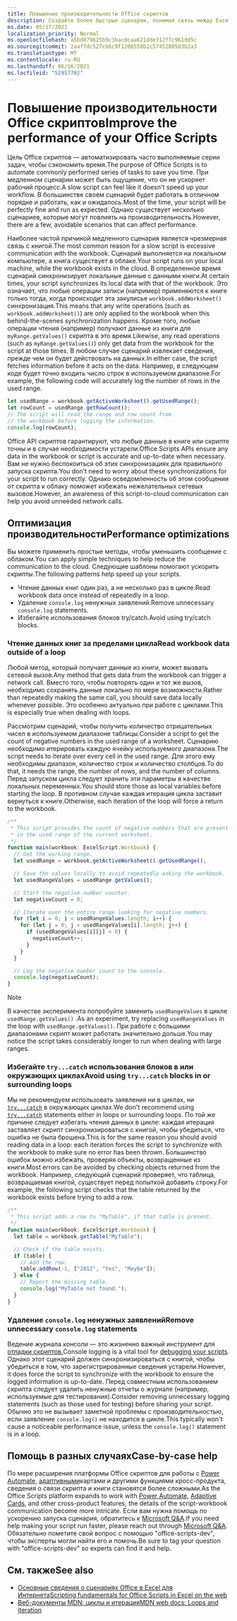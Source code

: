 ```yaml
---
title: Повышение производительности Office скриптов
description: Создайте более быстрые сценарии, понимая связь между Excel книгой и скриптом.
ms.date: 05/17/2021
localization_priority: Normal
ms.openlocfilehash: a5bd879625b9c3bac0caa621dde312f7c961dd5c
ms.sourcegitcommit: 2aaf7dc527cb6c9f1206550b2c5745280503b2a3
ms.translationtype: MT
ms.contentlocale: ru-RU
ms.lasthandoff: 06/16/2021
ms.locfileid: "52957702"
---
```

# <a name="improve-the-performance-of-your-office-scripts"></a><span data-ttu-id="05673-103">Повышение производительности Office скриптов</span><span class="sxs-lookup"><span data-stu-id="05673-103">Improve the performance of your Office Scripts</span></span>

<span data-ttu-id="05673-104">Цель Office скриптов — автоматизировать часто выполняемые серии задач, чтобы сэкономить время.</span><span class="sxs-lookup"><span data-stu-id="05673-104">The purpose of Office Scripts is to automate commonly performed series of tasks to save you time.</span></span> <span data-ttu-id="05673-105">При медленном сценарии может быть ощущение, что он не ускоряет рабочий процесс.</span><span class="sxs-lookup"><span data-stu-id="05673-105">A slow script can feel like it doesn't speed up your workflow.</span></span> <span data-ttu-id="05673-106">В большинстве своем сценарий будет работать в отличном порядке и работать, как и ожидалось.</span><span class="sxs-lookup"><span data-stu-id="05673-106">Most of the time, your script will be perfectly fine and run as expected.</span></span> <span data-ttu-id="05673-107">Однако существует несколько сценариев, которые могут повлиять на производительность.</span><span class="sxs-lookup"><span data-stu-id="05673-107">However, there are a few, avoidable scenarios that can affect performance.</span></span>

<span data-ttu-id="05673-108">Наиболее частой причиной медленного сценария является чрезмерная связь с книгой.</span><span class="sxs-lookup"><span data-stu-id="05673-108">The most common reason for a slow script is excessive communication with the workbook.</span></span> <span data-ttu-id="05673-109">Сценарий выполняется на локальном компьютере, а книга существует в облаке.</span><span class="sxs-lookup"><span data-stu-id="05673-109">Your script runs on your local machine, while the workbook exists in the cloud.</span></span> <span data-ttu-id="05673-110">В определенное время сценарий синхронизирует локальные данные с данными книги.</span><span class="sxs-lookup"><span data-stu-id="05673-110">At certain times, your script synchronizes its local data with that of the workbook.</span></span> <span data-ttu-id="05673-111">Это означает, что любые операции записи (например) применяются к книге только тогда, когда происходит эта закулисье `workbook.addWorksheet()` синхронизация.</span><span class="sxs-lookup"><span data-stu-id="05673-111">This means that any write operations (such as `workbook.addWorksheet()`) are only applied to the workbook when this behind-the-scenes synchronization happens.</span></span> <span data-ttu-id="05673-112">Кроме того, любые операции чтения (например) получают данные из книги для `myRange.getValues()` скрипта в это время.</span><span class="sxs-lookup"><span data-stu-id="05673-112">Likewise, any read operations (such as `myRange.getValues()`) only get data from the workbook for the script at those times.</span></span> <span data-ttu-id="05673-113">В любом случае сценарий извлекает сведения, прежде чем он будет действовать на данных.</span><span class="sxs-lookup"><span data-stu-id="05673-113">In either case, the script fetches information before it acts on the data.</span></span> <span data-ttu-id="05673-114">Например, в следующем коде будет точно входить число строк в используемом диапазоне.</span><span class="sxs-lookup"><span data-stu-id="05673-114">For example, the following code will accurately log the number of rows in the used range.</span></span>

```TypeScript
let usedRange = workbook.getActiveWorksheet().getUsedRange();
let rowCount = usedRange.getRowCount();
// The script will read the range and row count from
// the workbook before logging the information.
console.log(rowCount);
```

<span data-ttu-id="05673-115">Office API скриптов гарантируют, что любые данные в книге или скрипте точны и в случае необходимости устарели.</span><span class="sxs-lookup"><span data-stu-id="05673-115">Office Scripts APIs ensure any data in the workbook or script is accurate and up-to-date when necessary.</span></span> <span data-ttu-id="05673-116">Вам не нужно беспокоиться об этих синхронизациях для правильного запуска скрипта.</span><span class="sxs-lookup"><span data-stu-id="05673-116">You don't need to worry about these synchronizations for your script to run correctly.</span></span> <span data-ttu-id="05673-117">Однако осведомленность об этом сообщении от скрипта к облаку поможет избежать нежелательных сетевых вызовов.</span><span class="sxs-lookup"><span data-stu-id="05673-117">However, an awareness of this script-to-cloud communication can help you avoid unneeded network calls.</span></span>

## <a name="performance-optimizations"></a><span data-ttu-id="05673-118">Оптимизация производительности</span><span class="sxs-lookup"><span data-stu-id="05673-118">Performance optimizations</span></span>

<span data-ttu-id="05673-119">Вы можете применить простые методы, чтобы уменьшить сообщение с облаком.</span><span class="sxs-lookup"><span data-stu-id="05673-119">You can apply simple techniques to help reduce the communication to the cloud.</span></span> <span data-ttu-id="05673-120">Следующие шаблоны помогают ускорить скрипты.</span><span class="sxs-lookup"><span data-stu-id="05673-120">The following patterns help speed up your scripts.</span></span>

- <span data-ttu-id="05673-121">Чтение данных книг один раз, а не несколько раз в цикле.</span><span class="sxs-lookup"><span data-stu-id="05673-121">Read workbook data once instead of repeatedly in a loop.</span></span>
- <span data-ttu-id="05673-122">Удаление `console.log` ненужных заявлений.</span><span class="sxs-lookup"><span data-stu-id="05673-122">Remove unnecessary `console.log` statements.</span></span>
- <span data-ttu-id="05673-123">Избегайте использования блоков try/catch.</span><span class="sxs-lookup"><span data-stu-id="05673-123">Avoid using try/catch blocks.</span></span>

### <a name="read-workbook-data-outside-of-a-loop"></a><span data-ttu-id="05673-124">Чтение данных книг за пределами цикла</span><span class="sxs-lookup"><span data-stu-id="05673-124">Read workbook data outside of a loop</span></span>

<span data-ttu-id="05673-125">Любой метод, который получает данные из книги, может вызвать сетевой вызов.</span><span class="sxs-lookup"><span data-stu-id="05673-125">Any method that gets data from the workbook can trigger a network call.</span></span> <span data-ttu-id="05673-126">Вместо того, чтобы повторять один и тот же вызов, необходимо сохранять данные локально по мере возможности.</span><span class="sxs-lookup"><span data-stu-id="05673-126">Rather than repeatedly making the same call, you should save data locally whenever possible.</span></span> <span data-ttu-id="05673-127">Это особенно актуально при работе с циклами.</span><span class="sxs-lookup"><span data-stu-id="05673-127">This is especially true when dealing with loops.</span></span>

<span data-ttu-id="05673-128">Рассмотрим сценарий, чтобы получить количество отрицательных чисел в используемом диапазоне таблицы.</span><span class="sxs-lookup"><span data-stu-id="05673-128">Consider a script to get the count of negative numbers in the used range of a worksheet.</span></span> <span data-ttu-id="05673-129">Сценарию необходимо итерировать каждую ячейку используемого диапазона.</span><span class="sxs-lookup"><span data-stu-id="05673-129">The script needs to iterate over every cell in the used range.</span></span> <span data-ttu-id="05673-130">Для этого ему необходимы диапазон, количество строк и количество столбцов.</span><span class="sxs-lookup"><span data-stu-id="05673-130">To do that, it needs the range, the number of rows, and the number of columns.</span></span> <span data-ttu-id="05673-131">Перед запуском цикла следует хранить эти параметры в качестве локальных переменных.</span><span class="sxs-lookup"><span data-stu-id="05673-131">You should store those as local variables before starting the loop.</span></span> <span data-ttu-id="05673-132">В противном случае каждая итерация цикла заставит вернуться к книге.</span><span class="sxs-lookup"><span data-stu-id="05673-132">Otherwise, each iteration of the loop will force a return to the workbook.</span></span>

```TypeScript
/**
 * This script provides the count of negative numbers that are present
 * in the used range of the current worksheet.
 */
function main(workbook: ExcelScript.Workbook) {
  // Get the working range.
  let usedRange = workbook.getActiveWorksheet().getUsedRange();

  // Save the values locally to avoid repeatedly asking the workbook.
  let usedRangeValues = usedRange.getValues();

  // Start the negative number counter.
  let negativeCount = 0;

  // Iterate over the entire range looking for negative numbers.
  for (let i = 0; i < usedRangeValues.length; i++) {
    for (let j = 0; j < usedRangeValues[i].length; j++) {
      if (usedRangeValues[i][j] < 0) {
        negativeCount++;
      }
    }
  }

  // Log the negative number count to the console.
  console.log(negativeCount);
}
```

> [!NOTE]
> <span data-ttu-id="05673-133">В качестве эксперимента попробуйте заменить `usedRangeValues` в цикле `usedRange.getValues()` .</span><span class="sxs-lookup"><span data-stu-id="05673-133">As an experiment, try replacing `usedRangeValues` in the loop with `usedRange.getValues()`.</span></span> <span data-ttu-id="05673-134">При работе с большими диапазонами скрипт может работать значительно дольше.</span><span class="sxs-lookup"><span data-stu-id="05673-134">You may notice the script takes considerably longer to run when dealing with large ranges.</span></span>

### <a name="avoid-using-trycatch-blocks-in-or-surrounding-loops"></a><span data-ttu-id="05673-135">Избегайте `try...catch` использования блоков в или окружающих циклах</span><span class="sxs-lookup"><span data-stu-id="05673-135">Avoid using `try...catch` blocks in or surrounding loops</span></span>

<span data-ttu-id="05673-136">Мы не рекомендуем использовать заявления ни в циклах, ни [`try...catch`](https://developer.mozilla.org/docs/Web/JavaScript/Reference/Statements/try...catch) в окружающих циклах.</span><span class="sxs-lookup"><span data-stu-id="05673-136">We don't recommend using [`try...catch`](https://developer.mozilla.org/docs/Web/JavaScript/Reference/Statements/try...catch) statements either in loops or surrounding loops.</span></span> <span data-ttu-id="05673-137">По той же причине следует избегать чтения данных в цикле: каждая итерация заставляет скрипт синхронизироваться с книгой, чтобы убедиться, что ошибка не была брошена.</span><span class="sxs-lookup"><span data-stu-id="05673-137">This is for the same reason you should avoid reading data in a loop: each iteration forces the script to synchronize with the workbook to make sure no error has been thrown.</span></span> <span data-ttu-id="05673-138">Большинство ошибок можно избежать, проверяя объекты, возвращенные из книги.</span><span class="sxs-lookup"><span data-stu-id="05673-138">Most errors can be avoided by checking objects returned from the workbook.</span></span> <span data-ttu-id="05673-139">Например, следующий сценарий проверяет, что таблица, возвращаемая книгой, существует перед попыткой добавить строку.</span><span class="sxs-lookup"><span data-stu-id="05673-139">For example, the following script checks that the table returned by the workbook exists before trying to add a row.</span></span>

```TypeScript
/**
 * This script adds a row to "MyTable", if that table is present.
 */
function main(workbook: ExcelScript.Workbook) {
  let table = workbook.getTable("MyTable");

  // Check if the table exists.
  if (table) {
    // Add the row.
    table.addRow(-1, ["2012", "Yes", "Maybe"]);
  } else {
    // Report the missing table.
    console.log("MyTable not found.");
  }
}
```

### <a name="remove-unnecessary-consolelog-statements"></a><span data-ttu-id="05673-140">Удаление `console.log` ненужных заявлений</span><span class="sxs-lookup"><span data-stu-id="05673-140">Remove unnecessary `console.log` statements</span></span>

<span data-ttu-id="05673-141">Ведение журнала консоли — это жизненно важный инструмент для [отладки скриптов.](../testing/troubleshooting.md)</span><span class="sxs-lookup"><span data-stu-id="05673-141">Console logging is a vital tool for [debugging your scripts](../testing/troubleshooting.md).</span></span> <span data-ttu-id="05673-142">Однако этот сценарий должен синхронизироваться с книгой, чтобы убедиться в том, что зарегистрированные сведения устарели.</span><span class="sxs-lookup"><span data-stu-id="05673-142">However, it does force the script to synchronize with the workbook to ensure the logged information is up-to-date.</span></span> <span data-ttu-id="05673-143">Перед совместным использованием скрипта следует удалить ненужные отчеты о журнале (например, используемые для тестирования).</span><span class="sxs-lookup"><span data-stu-id="05673-143">Consider removing unnecessary logging statements (such as those used for testing) before sharing your script.</span></span> <span data-ttu-id="05673-144">Обычно это не вызывает заметной проблемы с производительностью, если заявление `console.log()` не находится в цикле.</span><span class="sxs-lookup"><span data-stu-id="05673-144">This typically won't cause a noticeable performance issue, unless the `console.log()` statement is in a loop.</span></span>

## <a name="case-by-case-help"></a><span data-ttu-id="05673-145">Помощь в разных случаях</span><span class="sxs-lookup"><span data-stu-id="05673-145">Case-by-case help</span></span>

<span data-ttu-id="05673-146">По мере расширения платформы Office скриптов для работы с [Power Automate,](https://flow.microsoft.com/) [адаптивными](/adaptive-cards)картами и другими функциями кросс-продукта, сведения о связи скрипта и книги становятся более сложными.</span><span class="sxs-lookup"><span data-stu-id="05673-146">As the Office Scripts platform expands to work with [Power Automate](https://flow.microsoft.com/), [Adaptive Cards](/adaptive-cards), and other cross-product features, the details of the script-workbook communication become more intricate.</span></span> <span data-ttu-id="05673-147">Если вам нужна помощь по ускорению запуска сценария, обратитесь к [Microsoft Q&A](/answers/topics/office-scripts-excel-dev.html).</span><span class="sxs-lookup"><span data-stu-id="05673-147">If you need help making your script run faster, please reach out through [Microsoft Q&A](/answers/topics/office-scripts-excel-dev.html).</span></span> <span data-ttu-id="05673-148">Обязательно пометите свой вопрос с помощью "office-scripts-dev", чтобы эксперты могли найти его и помочь.</span><span class="sxs-lookup"><span data-stu-id="05673-148">Be sure to tag your question with "office-scripts-dev" so experts can find it and help.</span></span>

## <a name="see-also"></a><span data-ttu-id="05673-149">См. также</span><span class="sxs-lookup"><span data-stu-id="05673-149">See also</span></span>

- [<span data-ttu-id="05673-150">Основные сведения о сценариях Office в Excel для Интернета</span><span class="sxs-lookup"><span data-stu-id="05673-150">Scripting fundamentals for Office Scripts in Excel on the web</span></span>](scripting-fundamentals.md)
- [<span data-ttu-id="05673-151">Веб-документы MDN: циклы и итерация</span><span class="sxs-lookup"><span data-stu-id="05673-151">MDN web docs: Loops and iteration</span></span>](https://developer.mozilla.org/docs/Web/JavaScript/Guide/Loops_and_iteration)

